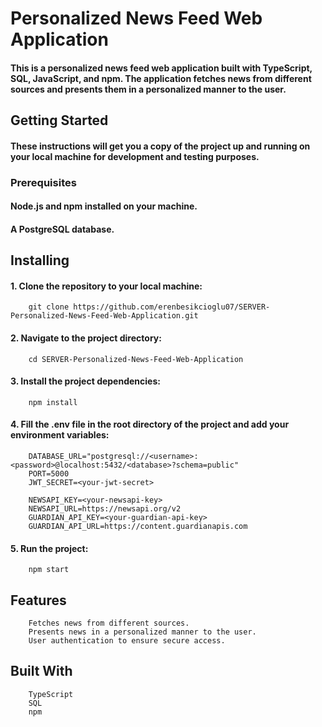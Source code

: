 # Personalized News Feed Web Application

 #### This is a personalized news feed web application built with TypeScript, SQL, JavaScript, and npm. The application fetches news from different sources and presents them in a personalized manner to the user.  

## Getting Started

 #### These instructions will get you a copy of the project up and running on your local machine for development and testing purposes.

### Prerequisites

 #### Node.js and npm installed on your machine.
 #### A PostgreSQL database.
## Installing
#### 1. Clone the repository to your local machine:
        git clone https://github.com/erenbesikcioglu07/SERVER-Personalized-News-Feed-Web-Application.git
#### 2. Navigate to the project directory:
        cd SERVER-Personalized-News-Feed-Web-Application
#### 3. Install the project dependencies:
        npm install
#### 4. Fill the .env file in the root directory of the project and add your environment variables:   
        DATABASE_URL="postgresql://<username>:<password>@localhost:5432/<database>?schema=public"
        PORT=5000
        JWT_SECRET=<your-jwt-secret>

        NEWSAPI_KEY=<your-newsapi-key>
        NEWSAPI_URL=https://newsapi.org/v2
        GUARDIAN_API_KEY=<your-guardian-api-key>
        GUARDIAN_API_URL=https://content.guardianapis.com

#### 5. Run the project:        
        npm start

## Features
        Fetches news from different sources.
        Presents news in a personalized manner to the user.
        User authentication to ensure secure access.        

## Built With
        TypeScript
        SQL
        npm
